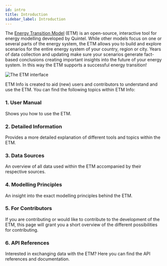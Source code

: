 ```yaml
---
id: intro
title: Introduction
sidebar_label: Introduction
---
```


The [Energy Transition Model](https://energytransitionmodel.com/?locale=en) (ETM) is an open-source, interactive tool for energy modelling developed by Quintel. While other models focus on one or several parts of the energy system, the ETM allows you to build and explore scenarios for the entire energy system of your country, region or city. Years of data collection and updating make sure your scenarios generate fact-based conclusions creating important insights into the future of your energy system. In this way the ETM supports a successful energy transition! 

![The ETM interface](/img/docs/etm.png)

ETM Info is created to aid (new) users and contributors to understand and use the ETM. You can find the following topics within ETM Info:

### 1. User Manual
Shows you how to use the ETM. 

### 2. Detailed Information
Provides a more detailed explanation of different tools and topics within the ETM. 

### 3. Data Sources
An overview of all data used within the ETM accompanied by their respective sources. 

### 4. Modelling Principles
An insight into the exact modelling principles behind the ETM. 

### 5. For Contributors
If you are contributing or would like to contribute to the development of the ETM, this page will grant you a short overview of the different possibilities for contributing. 

### 6. API References
Interested in exchanging data with the ETM? Here you can find the API references and documentation. 




